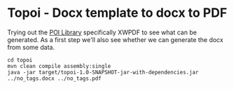 # Topoi - Docx template to docx to PDF
Trying out the [POI Library](https://poi.apache.org/components/document/quick-guide-xwpf.html) specifically XWPDF to see what can be generated. As a first
step we'll also see whether we can generate the docx from some data.

    cd topoi
    mvn clean compile assembly:single
    java -jar target/topoi-1.0-SNAPSHOT-jar-with-dependencies.jar ../no_tags.docx ../no_tags.pdf
